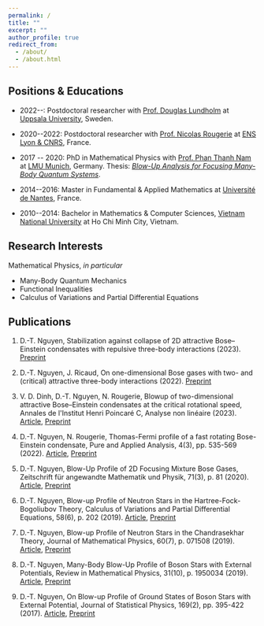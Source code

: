 ```yaml
---
permalink: /
title: ""
excerpt: ""
author_profile: true
redirect_from: 
  - /about/
  - /about.html
---
```


## Positions \& Educations

- 2022--: Postdoctoral researcher with [Prof. Douglas Lundholm](https://www.katalog.uu.se/profile/?id=N19-2326) at [Uppsala University](https://www.math.uu.se/?languageId=1), Sweden.

- 2020--2022: Postdoctoral researcher with [Prof. Nicolas Rougerie](http://www.umpa.ens-lyon.fr/umpa/annuaire/rougerie-nicolas) at [ENS Lyon & CNRS](http://www.umpa.ens-lyon.fr), France.

- 2017 -- 2020: PhD in Mathematical Physics with [Prof. Phan Thanh Nam](https://www.mathematik.uni-muenchen.de/~nam/) at [LMU Munich](https://www.mathematik.uni-muenchen.de), Germany. Thesis: [_Blow-Up Analysis for Focusing Many-Body Quantum Systems_](https://edoc.ub.uni-muenchen.de/26564/).

- 2014--2016: Master in Fundamental & Applied Mathematics at [Université de Nantes](https://www.math.sciences.univ-nantes.fr/en), France.

- 2010--2014: Bachelor in Mathematics & Computer Sciences, [Vietnam National University](https://www.math.hcmus.edu.vn/en/) at Ho Chi Minh City, Vietnam.

## Research Interests

Mathematical Physics, _in particular_
- Many-Body Quantum Mechanics
- Functional Inequalities
- Calculus of Variations and Partial Differential Equations

## Publications

1. D.-T. Nguyen, Stabilization against collapse of 2D attractive Bose–Einstein condensates with repulsive three-body interactions (2023). [Preprint](https://arxiv.org/pdf/2306.17617v1.pdf)

1. D.-T. Nguyen, J. Ricaud, On one-dimensional Bose gases with two- and (critical) attractive three-body interactions (2022). [Preprint](https://doi.org/10.48550/arXiv:2210.04515)

1. V. D. Dinh, D.-T. Nguyen, N. Rougerie, Blowup of two-dimensional attractive Bose–Einstein condensates at the critical rotational speed, Annales de l'Institut Henri Poincaré C, Analyse non linéaire (2023). [Article](https://doi.org/10.4171/AIHPC/94), [Preprint](https://arxiv.org/abs/2208.08317)

1. D.-T. Nguyen, N. Rougerie, Thomas-Fermi profile of a fast rotating Bose-Einstein condensate, Pure and Applied Analysis, 4(3), pp. 535-569 (2022). [Article](https://doi.org/10.2140/paa.2022.4.535), [Preprint](https://arxiv.org/abs/2201.04418)

1. D.-T. Nguyen, Blow-Up Profile of 2D Focusing Mixture Bose Gases, Zeitschrift für angewandte Mathematik und Physik, 71(3), p. 81 (2020). [Article](https://doi.org/10.1007/s00033-020-01302-y), [Preprint](https://arxiv.org/abs/1911.07810)

1. D.-T. Nguyen, Blow-up Profile of Neutron Stars in the Hartree-Fock-Bogoliubov Theory, Calculus of Variations and Partial Differential Equations, 58(6), p. 202 (2019). [Article](https://doi.org/10.1007/s00526-019-1641-x), [Preprint](https://arxiv.org/abs/1903.10062)

1. D.-T. Nguyen, Blow-up Profile of Neutron Stars in the Chandrasekhar Theory, Journal of Mathematical Physics, 60(7), p. 071508 (2019). [Article](https://doi.org/10.1063/1.5085277), [Preprint](https://arxiv.org/abs/1710.00538)

1. D.-T. Nguyen, Many-Body Blow-Up Profile of Boson Stars with External Potentials, Review in Mathematical Physics, 31(10), p. 1950034 (2019). [Article](https://doi.org/10.1142/S0129055X1950034X), [Preprint](https://arxiv.org/abs/1805.00191)

1. D.-T. Nguyen, On Blow-up Profile of Ground States of Boson Stars with External Potential, Journal of Statistical Physics, 169(2), pp. 395-422 (2017). [Article](https://doi.org/10.1007/s10955-017-1872-1), [Preprint](https://arxiv.org/abs/1703.10324)
